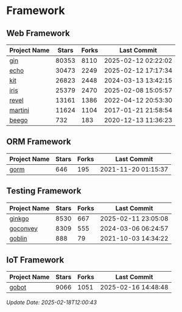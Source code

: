 # Framework

## Web Framework
| Project Name | Stars | Forks | Last Commit |
| ------------ | ----- | ----- | ----------- |
| [gin](https://github.com/gin-gonic/gin) | 80353 | 8110 | 2025-02-12 02:22:02 |
| [echo](https://github.com/labstack/echo) | 30473 | 2249 | 2025-02-12 17:17:34 |
| [kit](https://github.com/go-kit/kit) | 26823 | 2448 | 2024-03-13 13:42:15 |
| [iris](https://github.com/kataras/iris) | 25379 | 2470 | 2025-02-08 15:05:57 |
| [revel](https://github.com/revel/revel) | 13161 | 1386 | 2022-04-12 20:53:30 |
| [martini](https://github.com/go-martini/martini) | 11624 | 1104 | 2017-01-21 21:58:54 |
| [beego](https://github.com/astaxie/beego) | 732 | 183 | 2020-12-13 11:36:23 |

## ORM Framework
| Project Name | Stars | Forks | Last Commit |
| ------------ | ----- | ----- | ----------- |
| [gorm](https://github.com/jinzhu/gorm) | 646 | 195 | 2021-11-20 01:15:37 |

## Testing Framework
| Project Name | Stars | Forks | Last Commit |
| ------------ | ----- | ----- | ----------- |
| [ginkgo](https://github.com/onsi/ginkgo) | 8530 | 667 | 2025-02-11 23:05:08 |
| [goconvey](https://github.com/smartystreets/goconvey) | 8309 | 555 | 2024-03-06 06:24:57 |
| [goblin](https://github.com/franela/goblin) | 888 | 79 | 2021-10-03 14:34:22 |

## IoT Framework
| Project Name | Stars | Forks | Last Commit |
| ------------ | ----- | ----- | ----------- |
| [gobot](https://github.com/hybridgroup/gobot) | 9066 | 1051 | 2025-02-16 14:48:48 |

*Update Date: 2025-02-18T12:00:43*
